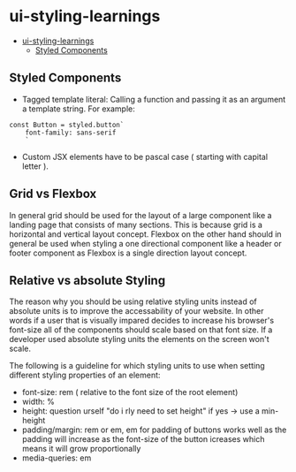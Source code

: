 # ui-styling-learnings

- [ui-styling-learnings](#ui-styling-learnings)
  - [Styled Components](#styled-components)

## Styled Components

- Tagged template literal: Calling a function and passing it as an argument a template string. For example:

```
const Button = styled.button`
    font-family: sans-serif
    `
```

- Custom JSX elements have to be pascal case ( starting with capital letter ).

## Grid vs  Flexbox
In general grid should be used for the layout of a large component like a landing page that consists of many sections. This is because grid is a horizontal and vertical layout concept. Flexbox on the other hand should in general be used when styling a one directional component like a header or footer component as Flexbox is a single direction layout concept.

## Relative vs absolute Styling

The reason why you should be using relative styling units instead of absolute units is to improve the accessability of your website. In other words if a user that is visually impared decides to increase his browser's font-size all of the components should scale based on that font size. If a developer used absolute styling units the elements on the screen won't scale.

The following is a guideline for which styling units to use when setting different styling properties of an element:
- font-size: rem ( relative to the font size of the root element)
- width: % 
- height: question urself "do i rly need to set height" if yes -> use a min-height
- padding/margin: rem or em, em for padding of buttons works well as the padding will increase as the font-size of the button icreases which means it will grow proportionally
- media-queries: em


